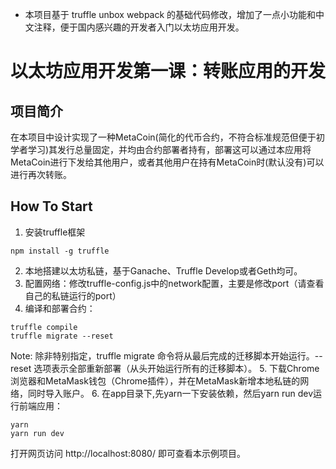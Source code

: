 - 本项目基于 truffle unbox webpack 的基础代码修改，增加了一点小功能和中文注释，便于国内感兴趣的开发者入门以太坊应用开发。

# 以太坊应用开发第一课：转账应用的开发

## 项目简介
在本项目中设计实现了一种MetaCoin(简化的代币合约，不符合标准规范但便于初学者学习)其发行总量固定，并均由合约部署者持有，部署这可以通过本应用将MetaCoin进行下发给其他用户，或者其他用户在持有MetaCoin时(默认没有)可以进行再次转账。

## How To Start
1. 安装truffle框架
```
npm install -g truffle
```
2. 本地搭建以太坊私链，基于Ganache、Truffle Develop或者Geth均可。
3. 配置网络：修改truffle-config.js中的network配置，主要是修改port（请查看自己的私链运行的port）
4. 编译和部署合约：
```
truffle compile
truffle migrate --reset
```
Note: 除非特别指定，truffle migrate 命令将从最后完成的迁移脚本开始运行。--reset 选项表示全部重新部署（从头开始运行所有的迁移脚本）。
5. 下载Chrome浏览器和MetaMask钱包（Chrome插件），并在MetaMask新增本地私链的网络，同时导入账户。
6. 在app目录下,先yarn一下安装依赖，然后yarn run dev运行前端应用：
```
yarn 
yarn run dev
```
打开网页访问 http://localhost:8080/ 即可查看本示例项目。

